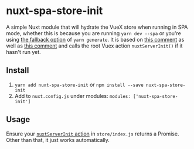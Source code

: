 # nuxt-spa-store-init

A simple Nuxt module that will hydrate the VueX store when running in SPA mode, whether this is because you are running `yarn dev --spa` or you're using [the fallback option](https://nuxtjs.org/docs/configuration-glossary/configuration-generate/#fallback) of `yarn generate`.  It is based on [this comment](https://github.com/nuxt/nuxt.js/issues/240#issuecomment-326893386) as well as [this comment](https://github.com/nuxt/nuxt.js/issues/7051#issuecomment-604914461) and calls the root Vuex action `nuxtServerInit()` if it hasn't run yet.

## Install

1. `yarn add nuxt-spa-store-init` or `npm install --save nuxt-spa-store-init`
2. Add to `nuxt.config.js` under modules: `modules: ['nuxt-spa-store-init']`

## Usage

Ensure your [`nuxtServerInit` action](https://nuxtjs.org/guide/vuex-store#the-nuxtserverinit-action) in `store/index.js` returns a Promise.  Other than that, it just works automatically.
